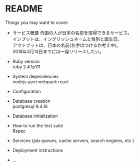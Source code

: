 # README

Things you may want to cover:
* サービス概要
外国の人が日本の名前を取得できるサービス。  
インプットは、イングリッシュネームと性別と誕生日。  
アウトプットは、日本の名前(名字はつけるか考え中)。  
2018年3月13日までには一発リリースしたい。  

* Ruby version  
ruby 2.4.1p111
* System dependencies  
nodejs yarn webpack react
* Configuration

* Database creation  
postgresql 9.4.16
* Database initialization

* How to run the test suite  
Rspec
* Services (job queues, cache servers, search engines, etc.)

* Deployment instructions

* ...

